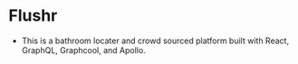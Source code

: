 # Flushr

- This is a bathroom locater and crowd sourced platform built with React, GraphQL, Graphcool, and Apollo.
